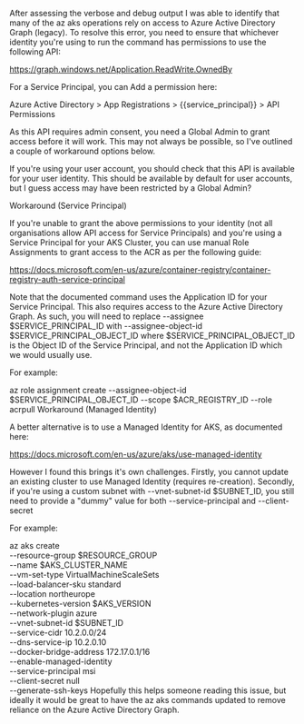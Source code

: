 After assessing the verbose and debug output I was able to identify that many of the az aks operations rely on access to Azure Active Directory Graph (legacy). To resolve this error, you need to ensure that whichever identity you're using to run the command has permissions to use the following API:

https://graph.windows.net/Application.ReadWrite.OwnedBy

For a Service Principal, you can Add a permission here:

Azure Active Directory > App Registrations > {{service_principal}} > API Permissions

As this API requires admin consent, you need a Global Admin to grant access before it will work. This may not always be possible, so I've outlined a couple of workaround options below.

If you're using your user account, you should check that this API is available for your user identity. This should be available by default for user accounts, but I guess access may have been restricted by a Global Admin?

Workaround (Service Principal)

If you're unable to grant the above permissions to your identity (not all organisations allow API access for Service Principals) and you're using a Service Principal for your AKS Cluster, you can use manual Role Assignments to grant access to the ACR as per the following guide:

https://docs.microsoft.com/en-us/azure/container-registry/container-registry-auth-service-principal

Note that the documented command uses the Application ID for your Service Principal. This also requires access to the Azure Active Directory Graph. As such, you will need to replace --assignee $SERVICE_PRINCIPAL_ID with --assignee-object-id $SERVICE_PRINCIPAL_OBJECT_ID where $SERVICE_PRINCIPAL_OBJECT_ID is the Object ID of the Service Principal, and not the Application ID which we would usually use.

For example:

az role assignment create --assignee-object-id $SERVICE_PRINCIPAL_OBJECT_ID --scope $ACR_REGISTRY_ID --role acrpull
Workaround (Managed Identity)

A better alternative is to use a Managed Identity for AKS, as documented here:

https://docs.microsoft.com/en-us/azure/aks/use-managed-identity

However I found this brings it's own challenges. Firstly, you cannot update an existing cluster to use Managed Identity (requires re-creation). Secondly, if you're using a custom subnet with --vnet-subnet-id $SUBNET_ID, you still need to provide a "dummy" value for both --service-principal and --client-secret

For example:

az aks create \
    --resource-group $RESOURCE_GROUP\
    --name $AKS_CLUSTER_NAME \
    --vm-set-type VirtualMachineScaleSets \
    --load-balancer-sku standard \
    --location northeurope \
    --kubernetes-version $AKS_VERSION \
    --network-plugin azure \
    --vnet-subnet-id $SUBNET_ID \
    --service-cidr 10.2.0.0/24 \
    --dns-service-ip 10.2.0.10 \
    --docker-bridge-address 172.17.0.1/16 \
    --enable-managed-identity \
    --service-principal msi \
    --client-secret null \
    --generate-ssh-keys
Hopefully this helps someone reading this issue, but ideally it would be great to have the az aks commands updated to remove reliance on the Azure Active Directory Graph.
